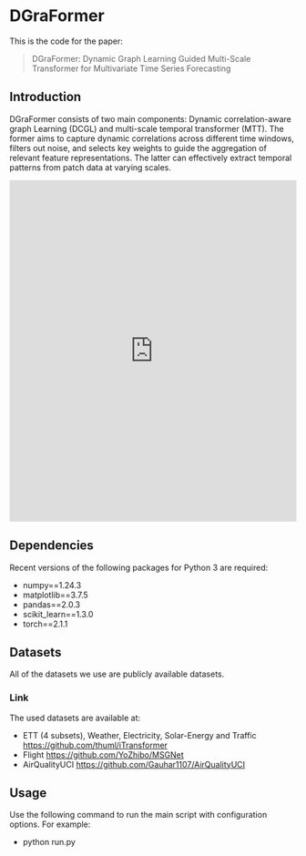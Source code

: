 # DGraFormer

This is the code for the paper:
> DGraFormer: Dynamic Graph Learning Guided Multi-Scale Transformer for Multivariate Time Series Forecasting

## Introduction

DGraFormer consists of two main components: Dynamic correlation-aware graph Learning (DCGL) and multi-scale temporal
transformer (MTT). The former aims to capture dynamic correlations across different time windows, filters out noise, and
selects key weights to guide the aggregation of relevant feature representations. The latter can effectively extract
temporal patterns from patch data at varying scales.


<iframe src="https://docs.google.com/viewer?url=https://github.com/yh-Hanniel/DGraFormer/blob/main/figure/framework.pdf&embedded=true" style="width:100%; height:600px;" frameborder="0"></iframe>

## Dependencies

Recent versions of the following packages for Python 3 are required:

* numpy==1.24.3
* matplotlib==3.7.5
* pandas==2.0.3
* scikit_learn==1.3.0
* torch==2.1.1

## Datasets

All of the datasets we use are publicly available datasets.

### Link

The used datasets are available at:

* ETT (4 subsets), Weather, Electricity, Solar-Energy and Traffic https://github.com/thuml/iTransformer
* Flight https://github.com/YoZhibo/MSGNet
* AirQualityUCI https://github.com/Gauhar1107/AirQualityUCI

## Usage

Use the following command to run the main script with configuration options. For example:

* python run.py
